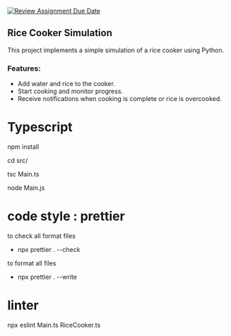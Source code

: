 [![Review Assignment Due Date](https://classroom.github.com/assets/deadline-readme-button-24ddc0f5d75046c5622901739e7c5dd533143b0c8e959d652212380cedb1ea36.svg)](https://classroom.github.com/a/PHq8Kfj_)

## Rice Cooker Simulation

This project implements a simple simulation of a rice cooker using Python.

### Features:

- Add water and rice to the cooker.
- Start cooking and monitor progress.
- Receive notifications when cooking is complete or rice is overcooked.

# Typescript

npm install

cd src/

tsc Main.ts

node Main.js

# code style : prettier

to check all format files

- npx prettier . --check

to format all files

- npx prettier . --write

# linter

npx eslint Main.ts RiceCooker.ts
